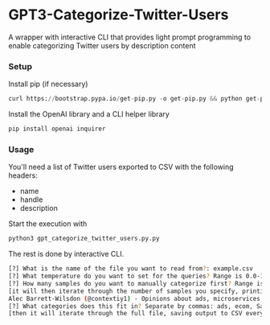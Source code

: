 # GPT3-Categorize-Twitter-Users
A wrapper with interactive CLI that provides light prompt programming to enable categorizing Twitter users by description content



### Setup

Install pip (if necessary)
```py
curl https://bootstrap.pypa.io/get-pip.py -o get-pip.py && python get-pip.py
```
Install the OpenAI library and a CLI helper library
```py
pip install openai inquirer
```

### Usage

You'll need a list of Twitter users exported to CSV with the following headers:
* name
* handle
* description

Start the execution with
```py
python3 gpt_categorize_twitter_users.py.py
```
The rest is done by interactive CLI. 
```bash
[?] What is the name of the file you want to read from?: example.csv
[?] What temperature do you want to set for the queries? Range is 0.0-1.0: 0.3
[?] How many samples do you want to manually categorize first? Range is 5-20: 8
[it will then iterate through the number of samples you specify, printing the description and prompting you to label:]
Alec Barrett-Wilsdon (@contextiy1) - Opinions about ads, microservices, startups, and oxford commas.\nFormer growth software @curologyusa, SaaS VC @acceleprise, @ucberkeley\nlearnings 👉🏻 https://alec.fyi
[?] What categories does this fit in? Separate by commas: ads, ecom, SaaS, VC, tech, etc, etc
[then it will iterate through the full file, saving output to CSV every 25 rows]
```
